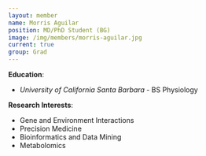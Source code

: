 ```yaml
---
layout: member
name: Morris Aguilar
position: MD/PhD Student (BG)
image: /img/members/morris-aguilar.jpg
current: true
group: Grad
---
```


**Education**: 

  * *University of California Santa Barbara* - BS Physiology

**Research Interests**:

  * Gene and Environment Interactions
  * Precision Medicine
  * Bioinformatics and Data Mining
  * Metabolomics